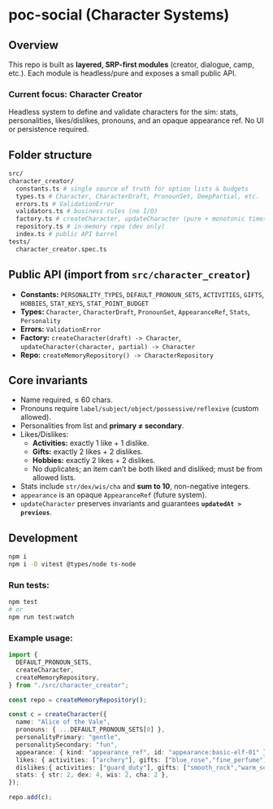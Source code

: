 # poc-social (Character Systems)

## Overview
This repo is built as **layered, SRP-first modules** (creator, dialogue, camp, etc.). Each module is headless/pure and exposes a small public API.

### Current focus: Character Creator
Headless system to define and validate characters for the sim: stats, personalities, likes/dislikes, pronouns, and an opaque appearance ref. No UI or persistence required.

## Folder structure

```bash
src/
character_creator/
  constants.ts # single source of truth for option lists & budgets
  types.ts # Character, CharacterDraft, PronounSet, DeepPartial, etc.
  errors.ts # ValidationError
  validators.ts # business rules (no I/O)
  factory.ts # createCharacter, updateCharacter (pure + monotonic timestamps)
  repository.ts # in-memory repo (dev only)
  index.ts # public API barrel
tests/
  character_creator.spec.ts
```

## Public API (import from `src/character_creator`)
- **Constants:** `PERSONALITY_TYPES`, `DEFAULT_PRONOUN_SETS`, `ACTIVITIES`, `GIFTS`, `HOBBIES`, `STAT_KEYS`, `STAT_POINT_BUDGET`
- **Types:** `Character`, `CharacterDraft`, `PronounSet`, `AppearanceRef`, `Stats`, `Personality`
- **Errors:** `ValidationError`
- **Factory:** `createCharacter(draft) -> Character`, `updateCharacter(character, partial) -> Character`
- **Repo:** `createMemoryRepository() -> CharacterRepository`

## Core invariants
- Name required, ≤ 60 chars.
- Pronouns require `label/subject/object/possessive/reflexive` (custom allowed).
- Personalities from list and **primary ≠ secondary**.
- Likes/Dislikes:
  - **Activities:** exactly 1 like + 1 dislike.
  - **Gifts:** exactly 2 likes + 2 dislikes.
  - **Hobbies:** exactly 2 likes + 2 dislikes.
  - No duplicates; an item can’t be both liked and disliked; must be from allowed lists.
- Stats include `str/dex/wis/cha` and **sum to 10**, non-negative integers.
- `appearance` is an opaque `AppearanceRef` (future system).
- `updateCharacter` preserves invariants and guarantees **`updatedAt > previous`**.

## Development
```bash
npm i
npm i -D vitest @types/node ts-node
```

### Run tests:
```bash
npm test
# or
npm run test:watch
```

### Example usage:

```ts
import {
  DEFAULT_PRONOUN_SETS,
  createCharacter,
  createMemoryRepository,
} from "./src/character_creator";

const repo = createMemoryRepository();

const c = createCharacter({
  name: "Alice of the Vale",
  pronouns: { ...DEFAULT_PRONOUN_SETS[0] },
  personalityPrimary: "gentle",
  personalitySecondary: "fun",
  appearance: { kind: "appearance_ref", id: "appearance:basic-elf-01" },
  likes: { activities: ["archery"], gifts: ["blue_rose","fine_perfume"], hobbies: ["stargazing","writing_poetry"] },
  dislikes:{ activities: ["guard_duty"], gifts: ["smooth_rock","warm_socks"], hobbies: ["strength_training","playing_lute"] },
  stats: { str: 2, dex: 4, wis: 2, cha: 2 },
});

repo.add(c);
```
